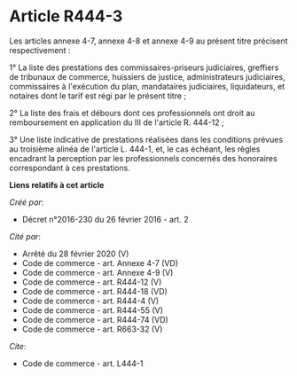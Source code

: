 # Article R444-3

Les articles annexe 4-7, annexe 4-8 et annexe 4-9 au présent titre précisent respectivement : 

1° La liste des prestations des commissaires-priseurs judiciaires, greffiers de tribunaux de commerce, huissiers de justice,
administrateurs judiciaires, commissaires à l'exécution du plan, mandataires judiciaires, liquidateurs, et notaires dont le
tarif est régi par le présent titre ; 

2° La liste des frais et débours dont ces professionnels ont droit au remboursement en application du III de l'article R.
444-12 ; 

3° Une liste indicative de prestations réalisées dans les conditions prévues au troisième alinéa de l'article L. 444-1, et,
le cas échéant, les règles encadrant la perception par les professionnels concernés des honoraires correspondant à ces
prestations.

**Liens relatifs à cet article**

_Créé par_:

  - Décret n°2016-230 du 26 février 2016 - art. 2

_Cité par_:

  - Arrêté du 28 février 2020 (V)
  - Code de commerce - art. Annexe 4-7 (VD)
  - Code de commerce - art. Annexe 4-9 (V)
  - Code de commerce - art. R444-12 (V)
  - Code de commerce - art. R444-18 (VD)
  - Code de commerce - art. R444-4 (V)
  - Code de commerce - art. R444-55 (V)
  - Code de commerce - art. R444-74 (VD)
  - Code de commerce - art. R663-32 (V)

_Cite_:

  - Code de commerce - art. L444-1
